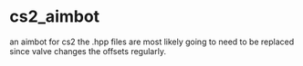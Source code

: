 # cs2_aimbot
an aimbot for cs2
the .hpp files are most likely going to need to be replaced since valve changes the offsets regularly.
